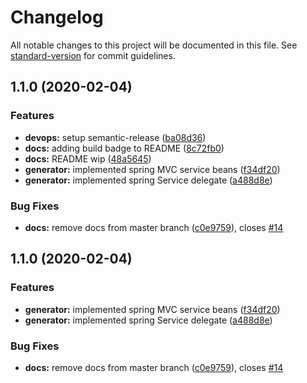 # Changelog

All notable changes to this project will be documented in this file. See [standard-version](https://github.com/conventional-changelog/standard-version) for commit guidelines.

## 1.1.0 (2020-02-04)


### Features

* **devops:** setup semantic-release ([ba08d36](https://github.com/StarterInc/StackGen/commit/ba08d3687362ce2b3b2ff891e37669dc78cab2dc))
* **docs:** adding build badge to README ([8c72fb0](https://github.com/StarterInc/StackGen/commit/8c72fb0506b98b2f565fff42ccceaa9d72f848a9))
* **docs:** README wip ([48a5645](https://github.com/StarterInc/StackGen/commit/48a56451ed7d3c867213274f61f7140fa3779fa1))
* **generator:** implemented spring MVC service beans ([f34df20](https://github.com/StarterInc/StackGen/commit/f34df20f45e5af8e78587e4d57dae0788bbc8746))
* **generator:** implemented spring Service delegate ([a488d8e](https://github.com/StarterInc/StackGen/commit/a488d8e6252637985cca46bf8a62787f31c8a935))


### Bug Fixes

* **docs:** remove docs from master branch ([c0e9759](https://github.com/StarterInc/StackGen/commit/c0e9759ebc9516769b3cc47b02e9782598f2171a)), closes [#14](https://github.com/StarterInc/StackGen/issues/14)

## 1.1.0 (2020-02-04)


### Features

* **generator:** implemented spring MVC service beans ([f34df20](https://github.com/StarterInc/StackGen/commit/f34df20f45e5af8e78587e4d57dae0788bbc8746))
* **generator:** implemented spring Service delegate ([a488d8e](https://github.com/StarterInc/StackGen/commit/a488d8e6252637985cca46bf8a62787f31c8a935))


### Bug Fixes

* **docs:** remove docs from master branch ([c0e9759](https://github.com/StarterInc/StackGen/commit/c0e9759ebc9516769b3cc47b02e9782598f2171a)), closes [#14](https://github.com/StarterInc/StackGen/issues/14)
